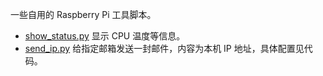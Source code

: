 一些自用的 Raspberry Pi 工具脚本。

- [show_status.py](https://github.com/zhjhe/Raspberry-Pi-Tools/blob/master/show_status.py) 显示 CPU 温度等信息。
- [send_ip.py](https://github.com/zhjhe/Raspberry-Pi-Tools/blob/master/send_ip.py) 给指定邮箱发送一封邮件，内容为本机 IP 地址，具体配置见代码。
